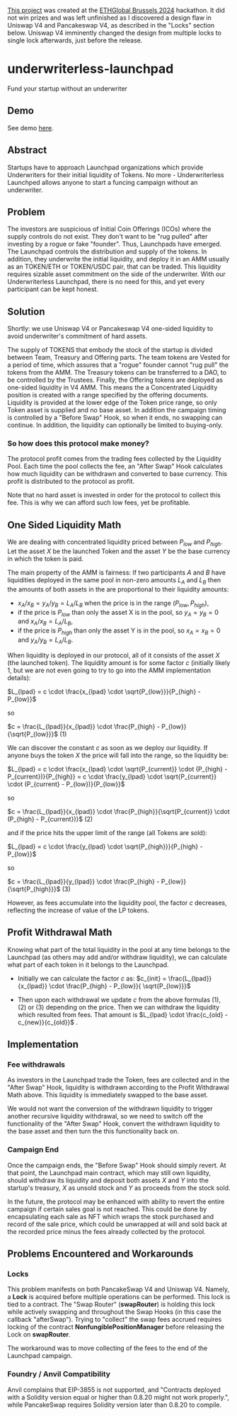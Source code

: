 [This project](https://ethglobal.com/showcase/underwriterless-lpad-ajssq) was created at the [ETHGlobal Brussels 2024](https://ethglobal.com/events/brussels) hackathon. It did not win prizes and was left unfinished as I discovered a design flaw in Uniswap V4 and Pancakeswap V4, as described in the "Locks" section below. Uniswap V4 imminently changed the design from multiple locks to single lock afterwards, just before the release.

# underwriterless-launchpad
Fund your startup without an underwriter

## Demo

See demo [here](./demo/README.md).

## Abstract
Startups have to approach Launchpad organizations which provide Underwriters for their initial liquidity of Tokens. No more - Underwriterless Launchped allows anyone to start a funcing campaign without an underwriter.

## Problem
The investors are suspicious of Initial Coin Offerings (ICOs) where the supply controls do not exist. They don't want to be "rug pulled" after investing by a rogue or fake "founder". Thus, Launchpads have emerged. The Launchpad controls the distribution and supply of the tokens. In addition, they underwrite the initial liquidity, and deploy it in an AMM usually as an TOKEN/ETH or  TOKEN/USDC pair, that can be traded. This liquidity requires sizable asset commitment on the side of the underwriter. With our Underwriterless Launchpad, there is no need for this, and yet every participant can be kept honest.

## Solution

Shortly: we use Uniswap V4 or Pancakeswap V4 one-sided liquidity to avoid underwriter's commitment of hard assets. 

The supply of TOKENS that embody the stock of the startup is divided between Team, Treasury and Offering parts. The team tokens are Vested for a period of time, which assures that a "rogue" founder cannot "rug pull" the tokens from the AMM. The Treasury tokens can be transferred to a DAO, to be controlled by the Trustees. Finally, the Offering tokens are deployed as one-sided liquidity in V4 AMM. This means the a Concentrated Liquidity position is created with a range specified by the offering documents. Liquidity is provided at the lower edge of the Token price range, so only Token asset is supplied and no base asset. In addition the campaign timing is controlled by a "Before Swap" Hook, so when it ends, no swapping can continue. In addition, the liquidity can optionally be limited  to buying-only.

### So how does this protocol make money? 

The protocol profit comes from the trading fees collected by the Liquidity Pool. Each time the pool collects the fee, an "After Swap" Hook calculates how much liquidity can be withdrawn and converted to base currency. This profit is distributed to the protocol as profit.

Note that no hard asset is invested in order for the protocol to collect this fee. This is why we can afford such low fees, yet be profitable.

## One Sided Liquidity Math

We are dealing with concentrated liquidity priced between $P_{low}$ and $P_{high}$. Let the asset $X$ be the launched Token and the asset $Y$ be the base currency in which the token is paid.

The main property of the AMM is fairness:
If two participants $A$ and $B$ have liquidities deployed in the same pool in non-zero amounts $L_A$ and $L_B$ then the amounts of both assets in the are proportional to their liquidity amounts: 
- $x_A / x_B = y_A / y_B = L_A / L_B$ when the price is in the range $(P_{low}, P_{high})$,
- if the price is $P_{low}$ than only the asset X is in the pool, so $y_A = y_B = 0$ and $x_A / x_B = L_A / L_B$,
- if the price is $P_{high}$ than only the asset Y is in the pool, so $x_A = x_B = 0$ and $y_A / y_B = L_A / L_B$.

When liquidity is deployed in our protocol, all of it consists of the asset $X$ (the launched token). The liquidity amount is for some factor $c$ (initially likely $1$, but we are not even going to try to go into the AMM implementation details):

$L_{lpad} = c \cdot \frac{x_{lpad} \cdot \sqrt{P_{low}}}{P_{high} - P_{low}}$

so 

$c = \frac{L_{lpad}}{x_{lpad}} \cdot \frac{P_{high} - P_{low}}{\sqrt{P_{low}}}$ (1)

We can discover the constant $c$ as soon as we deploy our liquidity.
If anyone buys the token $X$ the price will fall into the range, 
so the liquidity be:


$L_{lpad} = c \cdot \frac{x_{lpad} \cdot \sqrt{P_{current}} \cdot (P_{high} - P_{current})}{P_{high}} = c \cdot \frac{y_{lpad} \cdot \sqrt{P_{current}} \cdot (P_{current} - P_{low})}{P_{low}}$

so 

$c = \frac{L_{lpad}}{x_{lpad}} \cdot \frac{P_{high}}{\sqrt{P_{current}} \cdot (P_{high} - P_{current})}$ (2)

and if the price hits the upper limit of the range (all Tokens are sold):

$L_{lpad} = c \cdot \frac{y_{lpad} \cdot \sqrt{P_{high}}}{P_{high} - P_{low}}$

so 

$c = \frac{L_{lpad}}{y_{lpad}} \cdot \frac{P_{high} - P_{low}}{\sqrt{P_{high}}}$ (3)

However, as fees accumulate into the liquidity pool, the factor $c$ decreases, reflecting the 
increase of value of the LP tokens.

## Profit Withdrawal Math

Knowing what part of the total liquidity in the pool at any time belongs to the Launchpad (as others may add and/or withdraw liquidity), we can calculate what part of each token in it belongs to the Launchpad.

- Initially we can calculate the factor $c$ as:
$c_{init} = \frac{L_{lpad}}{x_{lpad}} \cdot \frac{P_{high} - P_{low}}{ \sqrt{P_{low}}}$

- Then upon each withdrawal we update $c$ from the above formulas (1), (2) or (3) depending on the price. Then we can withdraw the liquidity which resulted from fees. That amount is $L_{lpad} \cdot \frac{c_{old} - c_{new}}{c_{old}}$ .

## Implementation

### Fee withdrawals

As investors in the Launchpad trade the Token, fees are collected and in the "After Swap" Hook, liquidity is withdrawn according to the Profit Withdrawal Math above. This liquidity is immediately swapped to the base asset. 

We would not want the conversion of the withdrawn liquidity to trigger another recursive liquidity withdrawal, so we need to switch off the functionality of the "After Swap" Hook, convert the withdrawn liquidity to the base asset and then turn the this functionality back on.

### Campaign End

Once the campaign ends, the "Before Swap" Hook should simply revert. At that point, the Launchpad main contract, which may still own liquidity, should withdraw its liquidity and deposit both assets $X$ and $Y$ into the startup's treasury, $X$ as unsold stock and $Y$ as
proceeds from the stock sold. 

In the future, the protocol may be enhanced with ability to revert the entire campaign if certain sales goal is not reached. This could be done by encapsulating each sale as NFT which wraps the stock purchased and record of the sale price, which could be unwrapped at will and sold back at the recorded price minus the fees already collected by the protocol.

## Problems Encountered and Workarounds

### Locks

This problem manifests on both PancakeSwap V4 and Uniswap V4. Namely, a **Lock** is acquired before multiple operations can be performed. This lock is tied to a contract. The "Swap Router" (**swapRouter**) is holding this lock while actively swapping and throughout the Swap Hooks (in this case the callback "afterSwap"). Trying to "collect" the swap fees accrued requires locking of the contract **NonfungiblePositionManager** before releasing the Lock on
**swapRouter**. 

The workaround was to move collecting of the fees to the end of the Launchpad campaign.

### Foundry / Anvil Compatibility

Anvil complains that EIP-3855 is not supported, and "Contracts deployed with a Solidity version equal or higher than 0.8.20 might not work properly.", while PancakeSwap requires Solidity version later than 0.8.20 to compile. 
